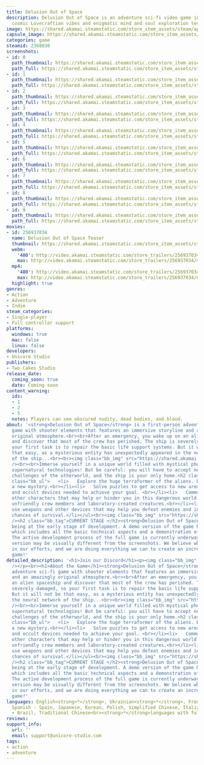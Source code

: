 ```yaml
---
title: Delusion Out of Space
description: Delusion Out of Space is an adventure sci-fi video game infused with
  cosmic Lovecraftian vibes and enigmatic mind and soul exploration technologies.
image: https://shared.akamai.steamstatic.com/store_item_assets/steam/apps/2368030/header.jpg?t=1731680489
capsule_image: https://shared.akamai.steamstatic.com/store_item_assets/steam/apps/2368030/capsule_231x87.jpg?t=1731680489
categories: game
steamid: 2368030
screenshots:
- id: 0
  path_thumbnail: https://shared.akamai.steamstatic.com/store_item_assets/steam/apps/2368030/ss_1deb9e28fe77dc5e2e8309e332e735f39d132d79.600x338.jpg?t=1731680489
  path_full: https://shared.akamai.steamstatic.com/store_item_assets/steam/apps/2368030/ss_1deb9e28fe77dc5e2e8309e332e735f39d132d79.1920x1080.jpg?t=1731680489
- id: 1
  path_thumbnail: https://shared.akamai.steamstatic.com/store_item_assets/steam/apps/2368030/ss_e3cea150188f46f19deb6da35c590ea8a7e3d708.600x338.jpg?t=1731680489
  path_full: https://shared.akamai.steamstatic.com/store_item_assets/steam/apps/2368030/ss_e3cea150188f46f19deb6da35c590ea8a7e3d708.1920x1080.jpg?t=1731680489
- id: 2
  path_thumbnail: https://shared.akamai.steamstatic.com/store_item_assets/steam/apps/2368030/ss_fb0ad695bfd5bac902fe73540b68532d75457eac.600x338.jpg?t=1731680489
  path_full: https://shared.akamai.steamstatic.com/store_item_assets/steam/apps/2368030/ss_fb0ad695bfd5bac902fe73540b68532d75457eac.1920x1080.jpg?t=1731680489
- id: 3
  path_thumbnail: https://shared.akamai.steamstatic.com/store_item_assets/steam/apps/2368030/ss_1113edfab03efaf0282fe342b9aef14df50f5192.600x338.jpg?t=1731680489
  path_full: https://shared.akamai.steamstatic.com/store_item_assets/steam/apps/2368030/ss_1113edfab03efaf0282fe342b9aef14df50f5192.1920x1080.jpg?t=1731680489
- id: 4
  path_thumbnail: https://shared.akamai.steamstatic.com/store_item_assets/steam/apps/2368030/ss_10e2c103469157882ed0f6145940254c4c0fc0b1.600x338.jpg?t=1731680489
  path_full: https://shared.akamai.steamstatic.com/store_item_assets/steam/apps/2368030/ss_10e2c103469157882ed0f6145940254c4c0fc0b1.1920x1080.jpg?t=1731680489
- id: 5
  path_thumbnail: https://shared.akamai.steamstatic.com/store_item_assets/steam/apps/2368030/ss_b7bab8c943f8cd4fb69e80c2d05525504c419aa9.600x338.jpg?t=1731680489
  path_full: https://shared.akamai.steamstatic.com/store_item_assets/steam/apps/2368030/ss_b7bab8c943f8cd4fb69e80c2d05525504c419aa9.1920x1080.jpg?t=1731680489
- id: 6
  path_thumbnail: https://shared.akamai.steamstatic.com/store_item_assets/steam/apps/2368030/ss_5023c3b1a0d4ad326316976df542ca652b5c4a94.600x338.jpg?t=1731680489
  path_full: https://shared.akamai.steamstatic.com/store_item_assets/steam/apps/2368030/ss_5023c3b1a0d4ad326316976df542ca652b5c4a94.1920x1080.jpg?t=1731680489
- id: 7
  path_thumbnail: https://shared.akamai.steamstatic.com/store_item_assets/steam/apps/2368030/ss_6bd4248e0e041c8dd4435e440c1cde8eb650a5a3.600x338.jpg?t=1731680489
  path_full: https://shared.akamai.steamstatic.com/store_item_assets/steam/apps/2368030/ss_6bd4248e0e041c8dd4435e440c1cde8eb650a5a3.1920x1080.jpg?t=1731680489
- id: 8
  path_thumbnail: https://shared.akamai.steamstatic.com/store_item_assets/steam/apps/2368030/ss_1255c2d373ce5034ec3bc976308653a5704092aa.600x338.jpg?t=1731680489
  path_full: https://shared.akamai.steamstatic.com/store_item_assets/steam/apps/2368030/ss_1255c2d373ce5034ec3bc976308653a5704092aa.1920x1080.jpg?t=1731680489
- id: 9
  path_thumbnail: https://shared.akamai.steamstatic.com/store_item_assets/steam/apps/2368030/ss_5b7c9c8132ad2aadb2888cd2d9a81ac068f42a7a.600x338.jpg?t=1731680489
  path_full: https://shared.akamai.steamstatic.com/store_item_assets/steam/apps/2368030/ss_5b7c9c8132ad2aadb2888cd2d9a81ac068f42a7a.1920x1080.jpg?t=1731680489
movies:
- id: 256937034
  name: Delusion Out of Space Teaser
  thumbnail: https://shared.akamai.steamstatic.com/store_item_assets/steam/apps/256937034/movie.293x165.jpg?t=1680768965
  webm:
    '480': http://video.akamai.steamstatic.com/store_trailers/256937034/movie480_vp9.webm?t=1680768965
    max: http://video.akamai.steamstatic.com/store_trailers/256937034/movie_max_vp9.webm?t=1680768965
  mp4:
    '480': http://video.akamai.steamstatic.com/store_trailers/256937034/movie480.mp4?t=1680768965
    max: http://video.akamai.steamstatic.com/store_trailers/256937034/movie_max.mp4?t=1680768965
  highlight: true
genres:
- Action
- Adventure
- Indie
steam_categories:
- Single-player
- Full controller support
platforms:
  windows: true
  mac: false
  linux: false
developers:
- Unicore Studio
publishers:
- Two Cakes Studio
release_date:
  coming_soon: true
  date: Coming soon
content_warning:
  ids:
  - 1
  - 2
  - 5
  notes: Players can see obscured nudity, dead bodies, and blood.
about: '<strong>Delusion Out of Space</strong> is a first-person adventure sci-fi
  game with shooter elements that features an immersive storyline and an amazingly
  original atmosphere.<br><br>After an emergency, you wake up on an alien spaceship
  and discover that most of the crew has perished. The ship is severely damaged, so
  your first task is to repair the basic life support systems. But it will not be
  that easy, as a mysterious entity has unexpectedly appeared in the neural network
  of the ship...<br><br><img class="bb_img" src="https://shared.akamai.steamstatic.com/store_item_assets/steam/apps/2368030/extras/concept_cor2.jpg?t=1731680489"
  /><br><br>Immerse yourself in a unique world filled with mystical phenomena and
  supernatural technologies! But be careful: you will have to accept new rules and
  challenges of the otherworld, and the ship is your only home.<h2 class="bb_tag">GAMEPLAY</h2><ul
  class="bb_ul">   <li>   Explore the huge terraformer of the aliens. Every step is
  a new mystery.<br></li><li>   Solve puzzles to get access to new areas of the ship
  and occult devices needed to achieve your goal. <br></li><li>   Communicate with
  other characters that may help or hinder you in this dangerous world.<br></li><li>   Fight
  unfriendly crew members and laboratory-created creatures.<br></li><li>   Find and
  use weapons and other devices that may help you defeat enemies and increase your
  chances of survival.</li></ul><br><img class="bb_img" src="https://shared.akamai.steamstatic.com/store_item_assets/steam/apps/2368030/extras/concept_cor1.jpg?t=1731680489"
  /><h2 class="bb_tag">CURRENT STAGE </h2><strong>Delusion Out of Space</strong> is
  being at the early stage of development. A demo version of the game has been developed,
  which includes all the basic technical aspects and a demonstration of the atmosphere.
  The active development process of the full game is currently underway, so the final
  version may be visually different from the screenshots. We believe wholeheartedly
  in our efforts, and we are doing everything we can to create an incredible breath-holding
  game!'
detailed_description: '<h1>Join our Discord</h1><p><img class="bb_img" src="https://shared.akamai.steamstatic.com/store_item_assets/steam/apps/2368030/extras/JoinToDiscord_616.png?t=1731680489"
  /></p><br><h1>About the Game</h1><strong>Delusion Out of Space</strong> is a first-person
  adventure sci-fi game with shooter elements that features an immersive storyline
  and an amazingly original atmosphere.<br><br>After an emergency, you wake up on
  an alien spaceship and discover that most of the crew has perished. The ship is
  severely damaged, so your first task is to repair the basic life support systems.
  But it will not be that easy, as a mysterious entity has unexpectedly appeared in
  the neural network of the ship...<br><br><img class="bb_img" src="https://shared.akamai.steamstatic.com/store_item_assets/steam/apps/2368030/extras/concept_cor2.jpg?t=1731680489"
  /><br><br>Immerse yourself in a unique world filled with mystical phenomena and
  supernatural technologies! But be careful: you will have to accept new rules and
  challenges of the otherworld, and the ship is your only home.<h2 class="bb_tag">GAMEPLAY</h2><ul
  class="bb_ul">   <li>   Explore the huge terraformer of the aliens. Every step is
  a new mystery.<br></li><li>   Solve puzzles to get access to new areas of the ship
  and occult devices needed to achieve your goal. <br></li><li>   Communicate with
  other characters that may help or hinder you in this dangerous world.<br></li><li>   Fight
  unfriendly crew members and laboratory-created creatures.<br></li><li>   Find and
  use weapons and other devices that may help you defeat enemies and increase your
  chances of survival.</li></ul><br><img class="bb_img" src="https://shared.akamai.steamstatic.com/store_item_assets/steam/apps/2368030/extras/concept_cor1.jpg?t=1731680489"
  /><h2 class="bb_tag">CURRENT STAGE </h2><strong>Delusion Out of Space</strong> is
  being at the early stage of development. A demo version of the game has been developed,
  which includes all the basic technical aspects and a demonstration of the atmosphere.
  The active development process of the full game is currently underway, so the final
  version may be visually different from the screenshots. We believe wholeheartedly
  in our efforts, and we are doing everything we can to create an incredible breath-holding
  game!'
languages: English<strong>*</strong>, Ukrainian<strong>*</strong>, French, German,
  Spanish - Spain, Japanese, Korean, Polish, Simplified Chinese, Italian, Portuguese
  - Brazil, Traditional Chinese<br><strong>*</strong>languages with full audio support
reviews:
support_info:
  url: ''
  email: support@unicore-studio.com
tags:
- action
- adventure
---
```



